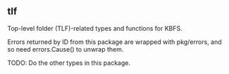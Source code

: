 ## tlf

Top-level folder (TLF)-related types and functions for KBFS.

Errors returned by ID from this package are wrapped with pkg/errors, and
so need errors.Cause() to unwrap them.

TODO: Do the other types in this package.
